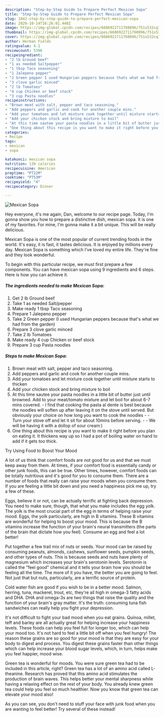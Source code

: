 ```yaml
---
description: "Step-by-Step Guide to Prepare Perfect Mexican Sopa"
title: "Step-by-Step Guide to Prepare Perfect Mexican Sopa"
slug: 1842-step-by-step-guide-to-prepare-perfect-mexican-sopa
date: 2020-10-14T16:26:01.440Z
image: https://img-global.cpcdn.com/recipes/6686922711760896/751x532cq70/mexican-sopa-recipe-main-photo.jpg
thumbnail: https://img-global.cpcdn.com/recipes/6686922711760896/751x532cq70/mexican-sopa-recipe-main-photo.jpg
cover: https://img-global.cpcdn.com/recipes/6686922711760896/751x532cq70/mexican-sopa-recipe-main-photo.jpg
author: Herman Fields
ratingvalue: 4.1
reviewcount: 5396
recipeingredient:
- "2 lb Ground beef"
- "1 as needed Saltpepper"
- "1 tbsp Taco seasoning"
- "1 Jalepeno pepper"
- "2 Green pepper I used Hungarian peppers because thats what we had from the garden"
- "3 clove garlic minced"
- "2 lb Tomatoes"
- "4 cup Chicken or beef stock"
- "3 cup Pasta noodles"
recipeinstructions:
- "Brown meat with salt, pepper and taco seasoning."
- "Add peppers and garlic and cook for another couple mins."
- "Add your tomatoes and let mixture cook together until mixture starts to thicken"
- "Add your chicken stock and bring mixture to boil"
- "At this time sautee your pasta noodles in a little bit of butter just until browned. Add to your meat/tomato mixture and let boil for about 6-7 mins covered. - I find that cooking the pasta al dente is best because the noodles will soften up after leaving it on the stove until served. But obviously your choice on how long you want to cook the noodles   Turn your stove off and let it sit for about 10mins before serving.   We will be having it with a dollop of sour cream:)"
- "One thing about this recipe is you want to make it right before you plan on eating it. It thickens way up so I had a pot of boiling water on hand to add if it gets too thick."
categories:
- Recipe
tags:
- mexican
- sopa

katakunci: mexican sopa 
nutrition: 139 calories
recipecuisine: American
preptime: "PT22M"
cooktime: "PT53M"
recipeyield: "4"
recipecategory: Dinner

---
```



![Mexican Sopa](https://img-global.cpcdn.com/recipes/6686922711760896/751x532cq70/mexican-sopa-recipe-main-photo.jpg)

Hey everyone, it's me again, Dan, welcome to our recipe page. Today, I'm gonna show you how to prepare a distinctive dish, mexican sopa. It is one of my favorites. For mine, I'm gonna make it a bit unique. This will be really delicious.



Mexican Sopa is one of the most popular of current trending foods in the world. It's easy, it is fast, it tastes delicious. It is enjoyed by millions every day. Mexican Sopa is something which I've loved my entire life. They're fine and they look wonderful.


To begin with this particular recipe, we must first prepare a few components. You can have mexican sopa using 9 ingredients and 6 steps. Here is how you can achieve it.

<!--inarticleads1-->

##### The ingredients needed to make Mexican Sopa:

1. Get 2 lb Ground beef
1. Take 1 as needed Salt/pepper
1. Make ready 1 tbsp Taco seasoning
1. Prepare 1 Jalepeno pepper
1. Take 2 Green pepper (I used Hungarian peppers because that&#39;s what we had from the garden)
1. Prepare 3 clove garlic minced
1. Take 2 lb Tomatoes
1. Make ready 4 cup Chicken or beef stock
1. Prepare 3 cup Pasta noodles




<!--inarticleads2-->

##### Steps to make Mexican Sopa:

1. Brown meat with salt, pepper and taco seasoning.
1. Add peppers and garlic and cook for another couple mins.
1. Add your tomatoes and let mixture cook together until mixture starts to thicken
1. Add your chicken stock and bring mixture to boil
1. At this time sautee your pasta noodles in a little bit of butter just until browned. Add to your meat/tomato mixture and let boil for about 6-7 mins covered. - I find that cooking the pasta al dente is best because the noodles will soften up after leaving it on the stove until served. But obviously your choice on how long you want to cook the noodles  -  - Turn your stove off and let it sit for about 10mins before serving.  -  - We will be having it with a dollop of sour cream:)
1. One thing about this recipe is you want to make it right before you plan on eating it. It thickens way up so I had a pot of boiling water on hand to add if it gets too thick.




Try Using Food to Boost Your Mood


A lot of us think that comfort foods are not good for us and that we must keep away from them. At times, if your comfort food is essentially candy or other junk foods, this can be true. Other times, however, comfort foods can be totally nutritious and it's good for you to consume them. There are a number of foods that really can raise your moods when you consume them. If you are feeling a little bit down and you need a happiness pick me up, try a few of these.

Eggs, believe it or not, can be actually terrific at fighting back depression. You need to make sure, though, that what you make includes the egg yolk. The yolk is the most crucial part of the egg in terms of helping raise your mood. Eggs, the yolk particularly, are high in B vitamins. These B vitamins are wonderful for helping to boost your mood. This is because the B vitamins increase the function of your brain's neural transmitters (the parts of the brain that dictate how you feel). Consume an egg and feel a lot better!

Put together a few trail mix of nuts or seeds. Your mood can be raised by consuming peanuts, almonds, cashews, sunflower seeds, pumpkin seeds, and other types of nuts. This is because seeds and nuts have plenty of magnesium which increases your brain's serotonin levels. Serotonin is called the "feel good" chemical and it tells your brain how you should be feeling all the time. The more of it you have, the better you are going to feel. Not just that but nuts, particularly, are a terrific source of protein.

Cold water fish are good if you wish to be in a better mood. Salmon, herring, tuna, mackerel, trout, etc, they're all high in omega-3 fatty acids and DHA. DHA and omega-3s are two things that raise the quality and the function of your brain's gray matter. It's the truth: consuming tuna fish sandwiches can really help you fight your depression. 

It's not difficult to fight your bad mood when you eat grains. Quinoa, millet, teff and barley are all actually great for helping increase your happiness levels. These foods can help you feel full for longer too, which can help your mood too. It's not hard to feel a little bit off when you feel hungry! The reason these grains are so good for your mood is that they are easy for your body to digest and process. You digest these grains faster than other things which can help increase your blood sugar levels, which, in turn, helps make you feel happier, mood wise.

Green tea is wonderful for moods. You were sure green tea had to be included in this article, right? Green tea has a lot of an amino acid called L-theanine. Research has proved that this amino acid stimulates the production of brain waves. This helps better your mental sharpness while having a relaxing effect on the rest of your body. You already knew green tea could help you feel so much healthier. Now you know that green tea can elevate your mood also!

As you can see, you don't need to stuff your face with junk food when you are wanting to feel better! Try several of these instead!


